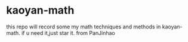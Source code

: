 # kaoyan-math

this repo will record some my math techniques and methods in kaoyan-math.
if u need it,just star it.
from PanJinhao

